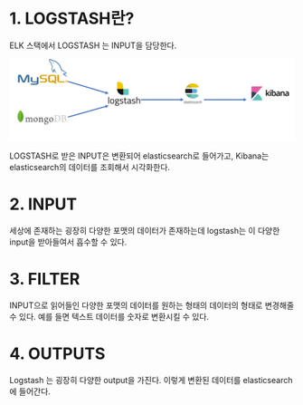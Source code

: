 # 1. LOGSTASH란?

ELK 스택에서 LOGSTASH 는 INPUT을 담당한다.

![이미자](./img/LOGSTASH_OVERVIEW_1.png)

LOGSTASH로 받은 INPUT은 변환되어 elasticsearch로 들어가고, Kibana는 elasticsearch의 데이터를 조회해서 시각화한다.



# 2. INPUT

세상에 존재하는 굉장히 다양한 포맷의 데이터가 존재하는데 logstash는 이 다양한 input을 받아들여서 흡수할 수 있다.



# 3. FILTER

INPUT으로 읽어들인 다양한 포맷의 데이터를 원하는 형태의 데이터의 형태로 변경해줄 수 있다. 예를 들면 텍스트 데이터를 숫자로 변환시킬 수 있다.



# 4. OUTPUTS

Logstash 는 굉장히 다양한 output을 가진다. 이렇게 변환된 데이터를 elasticsearch 에 들어간다.

